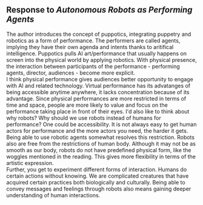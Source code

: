 ## Response to *Autonomous Robots as Performing Agents*

The author introduces the concept of puppotics, integrating puppetry and robotics as a form of performance. The performers are called agents, implying they have their own agenda and intents thanks to aritifical intelligence. Puppotics pulls AI art/performance that usually happens on screen into the physical world by applying robotics. With physical presence, the interaction between participants of the performance - performing agents, director, audiences - become more explicit.  
I think physical performance gives audiences better opportunity to engage with AI and related technology. Virtual performance has its advatanges of being accessible anytime anywhere, it lacks concentration because of its advantage. Since physical performances are more restricted in terms of time and space, people are more likely to value and focus on the performance taking place in front of their eyes. 
I'd also like to think about why robots? Why should we use robots instead of humans for performance? One could be accessibility. It is not always easy to get human actors for performance and the more actors you need, the harder it gets. Being able to use robotic agents somewhat resolves this restriction. Robots also are free from the restrictions of human body. Although it may not be as smooth as our body, robots do not have predefined physical form, like the woggles mentioned in the reading. This gives more flexibility in terms of the artistic expression.  
Further, you get to experiment different forms of interaction. Humans do certain actions without knowing. We are complicated creatures that have acquired certain practices both biologically and culturally. Being able to convey messages and feelings through robots also means gaining deeper understanding of human interactions.